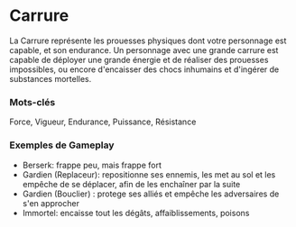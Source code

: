 # Carrure

La Carrure représente les prouesses physiques dont votre personnage est capable, et son endurance. Un personnage avec une grande carrure est capable de déployer une grande énergie et de réaliser des prouesses impossibles, ou encore d'encaisser des chocs inhumains et d'ingérer de substances mortelles.

### Mots-clés

Force, Vigueur, Endurance, Puissance, Résistance

### Exemples de Gameplay

- Berserk: frappe peu, mais frappe fort
- Gardien (Replaceur): repositionne ses ennemis, les met au sol et les empêche de se déplacer, afin de les enchaîner par la suite
- Gardien (Bouclier) : protege ses alliés et empêche les adversaires de s'en approcher
- Immortel: encaisse tout les dégâts, affaiblissements, poisons
